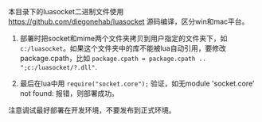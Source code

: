 本目录下的luasocket二进制文件使用 https://github.com/diegonehab/luasocket 源码编译，区分win和mac平台。

1. 部署时把socket和mime两个文件夹拷贝到用户指定的文件夹下，如 `c:/luasocket`。如果这个文件夹中的库不能被lua自动引用，要修改package.cpath，比如 `package.cpath = package.cpath .. ";c:/luasocket/?.dll"`.

2. 最后在lua中用 `require("socket.core");` 验证，如无module 'socket.core' not found: 报错，则部署成功。

注意调试最好部署在开发环境，不要发布到正式环境。

